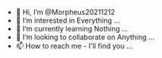 - 👋 Hi, I’m @Morpheus20211212
- 👀 I’m interested in Everything ...
- 🌱 I’m currently learning Nothing ...
- 💞️ I’m looking to collaborate on Anything ...
- 📫 How to reach me - I'll find you ...

<!---
Morpheus20211212/Morpheus20211212 is a ✨ special ✨ repository because its `README.md` (this file) appears on your GitHub profile.
You can click the Preview link to take a look at your changes.
--->
